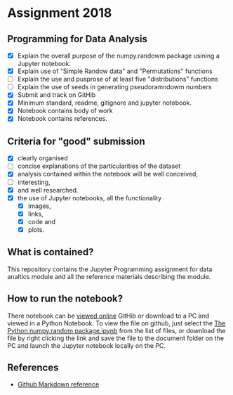 # Assignment 2018
## Programming for Data Analysis

- [x] Explain the overall purpose of the numpy.randowm package usining a Jupyter notebook.
- [x] Explain use of "Simple Randow data" and "Permutations" functions
- [ ] Explain the use and pusprose of at least five "distributions" functions
- [ ] Explain the use of seeds in generating pseudoramndowm numbers
- [x] Submit and track on GitHib
- [x] Minimum standard, readme, gitignore and jupyter notebook.
- [x] Notebook contains body of work
- [x] Notebook contains references.

## Criteria for "good" submission

- [x] clearly organised
- [ ] concise explanations of the particularities of the dataset
- [x] analysis contained within the notebook will be well conceived, 
- [ ] interesting, 
- [x] and well researched. 
- [x] the use of Jupyter notebooks, all the functionality
  - [x] images, 
  - [x] links, 
  - [x] code and 
  - [x] plots. 

## What is contained?
This repository contains the Jupyter Programming assignment for data analtics module and all the reference materials describing the module.

## How to run the notebook?
There notebook can be [viewed online](The%20Python%20numpy.random%20package.ipynb) GitHib or download to a PC and viewed in a Python Notebook. To view the file on github, just select the [The Python numpy.random package.ipynb](https://raw.githubusercontent.com/G00364778/52465_assignments/master/The%20Python%20numpy.random%20package.ipynb) from the list of files, or download the file by right clicking the link and save the file to the document folder on the PC and launch the Jupyter notebook locally on the PC. 

## References
- [Github Markdown reference](https://guides.github.com/features/mastering-markdown/)
